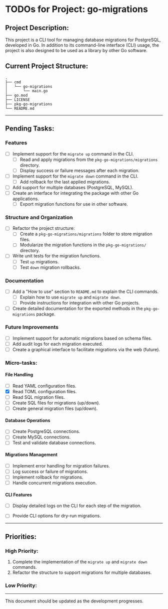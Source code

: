 # TODOs for Project: go-migrations

## Project Description:
This project is a CLI tool for managing database migrations for PostgreSQL, developed in Go. In addition to its command-line interface (CLI) usage, the project is also designed to be used as a library by other Go software.

## Current Project Structure:

```
.
├── cmd
│   └── go-migrations
│       └── main.go
├── go.mod
├── LICENSE
├── pkg-go-migrations
└── README.md
```

---

## Pending Tasks:

### Features
- [ ] Implement support for the `migrate up` command in the CLI.
  - [ ] Read and apply migrations from the `pkg-go-migrations/migrations` directory.
  - [ ] Display success or failure messages after each migration.
- [ ] Implement support for the `migrate down` command in the CLI.
  - [ ] Add rollback for the last applied migrations.
- [ ] Add support for multiple databases (PostgreSQL, MySQL).
- [ ] Create an interface for integrating the package with other Go applications.
  - [ ] Export migration functions for use in other software.

### Structure and Organization
- [ ] Refactor the project structure:
  - [ ] Create a `pkg-go-migrations/migrations` folder to store migration files.
  - [ ] Modularize the migration functions in the `pkg-go-migrations/` directory.
- [ ] Write unit tests for the migration functions.
  - [ ] Test `up` migrations.
  - [ ] Test `down` migration rollbacks.

### Documentation
- [ ] Add a "How to use" section to `README.md` to explain the CLI commands.
  - [ ] Explain how to use `migrate up` and `migrate down`.
  - [ ] Provide instructions for integration with other Go projects.
- [ ] Create detailed documentation for the exported methods in the `pkg-go-migrations` package.

### Future Improvements
- [ ] Implement support for automatic migrations based on schema files.
- [ ] Add audit logs for each migration executed.
- [ ] Create a graphical interface to facilitate migrations via the web (future).

### Micro-tasks:
#### File Handling
- [ ] Read YAML configuration files.
- [X] Read TOML configuration files.
- [ ] Read SQL migration files.
- [ ] Create SQL files for migrations (up/down).
- [ ] Create general migration files (up/down).

#### Database Operations
- [ ] Create PostgreSQL connections.
- [ ] Create MySQL connections.
- [ ] Test and validate database connections.

#### Migrations Management
- [ ] Implement error handling for migration failures.
- [ ] Log success or failure of migrations.
- [ ] Implement rollback for migrations.
- [ ] Handle concurrent migrations execution.
  
#### CLI Features
- [ ] Display detailed logs on the CLI for each step of the migration.
- [ ] Provide CLI options for dry-run migrations.


---

## Priorities:

### High Priority:
1. Complete the implementation of the `migrate up` and `migrate down` commands.
2. Refactor the structure to support migrations for multiple databases.

### Low Priority:


---

This document should be updated as the development progresses.